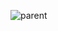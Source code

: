 ![parent](https://user-images.githubusercontent.com/69690916/209910325-5b8bb0bb-0af3-4834-b75b-e8afe0bda6ab.PNG)
